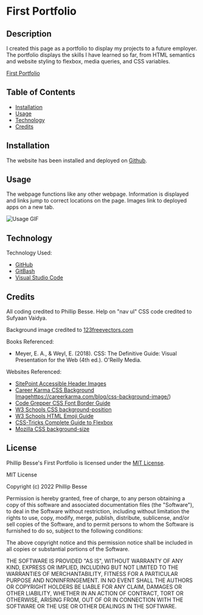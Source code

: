 # First Portfolio

## Description

I created this page as a portfolio to display my projects to a future employer. The portfolio displays the skills I have learned so far, from HTML semantics and website styling to flexbox, media queries, and CSS variables.

[First Portfolio](https://pdbesse.github.io/First-Portfolio)

## Table of Contents

* [Installation](#installation)
* [Usage](#usage)
* [Technology](#technology)
* [Credits](#credits)

## Installation

The website has been installed and deployed on [Github](https://github.com/).

## Usage

The webpage functions like any other webpage. Information is displayed and links jump to correct locations on the page. Images link to deployed apps on a new tab.

![Usage GIF](./assets/images/usage.gif)

## Technology

Technology Used:
* [GitHub](https://github.com/)
* [GitBash](https://gitforwindows.org/)
* [Visual Studio Code](https://code.visualstudio.com/)

## Credits

All coding credited to Phillip Besse.  Help on "nav ul" CSS code credited to Sufyaan Vaidya.

Background image credited to [123freevectors.com](https://www.123freevectors.com/cool-purple-background-graphic-155034/)

Books Referenced:
* Meyer, E. A., &amp; Weyl, E. (2018). CSS: The Definitive Guide: Visual Presentation for the Web (4th ed.). O'Reilly Media. 

Websites Referenced:
* [SitePoint Accessible Header Images](https://www.sitepoint.com/header-images-css-xhtml/)
* [Career Karma CSS Background Image]({)https://careerkarma.com/blog/css-background-image/)
* [Code Grepper CSS Font Border Guide](https://www.codegrepper.com/code-examples/css/how+to+give+font+border+in+css)
* [W3 Schools CSS background-position](https://www.w3schools.com/cssref/pr_background-position.asp)
* [W3 Schools HTML Emoji Guide](https://www.w3schools.com/charsets/ref_emoji.asp)
* [CSS-Tricks Complete Guide to Flexbox](https://css-tricks.com/snippets/css/a-guide-to-flexbox/)
* [Mozilla CSS background-size](https://developer.mozilla.org/en-US/docs/Web/CSS/background-size)

## License

Phillip Besse's First Portfolio is licensed under the [MIT License](https://choosealicense.com/licenses/mit/).

MIT License

Copyright (c) 2022 Phillip Besse

Permission is hereby granted, free of charge, to any person obtaining a copy
of this software and associated documentation files (the "Software"), to deal
in the Software without restriction, including without limitation the rights
to use, copy, modify, merge, publish, distribute, sublicense, and/or sell
copies of the Software, and to permit persons to whom the Software is
furnished to do so, subject to the following conditions:

The above copyright notice and this permission notice shall be included in all
copies or substantial portions of the Software.

THE SOFTWARE IS PROVIDED "AS IS", WITHOUT WARRANTY OF ANY KIND, EXPRESS OR
IMPLIED, INCLUDING BUT NOT LIMITED TO THE WARRANTIES OF MERCHANTABILITY,
FITNESS FOR A PARTICULAR PURPOSE AND NONINFRINGEMENT. IN NO EVENT SHALL THE
AUTHORS OR COPYRIGHT HOLDERS BE LIABLE FOR ANY CLAIM, DAMAGES OR OTHER
LIABILITY, WHETHER IN AN ACTION OF CONTRACT, TORT OR OTHERWISE, ARISING FROM,
OUT OF OR IN CONNECTION WITH THE SOFTWARE OR THE USE OR OTHER DEALINGS IN THE
SOFTWARE.

